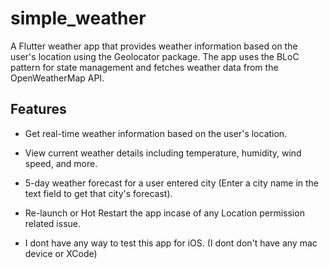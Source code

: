 # simple_weather

A Flutter weather app that provides weather information based on the user's location using the Geolocator package. The app uses the BLoC pattern for state management and fetches weather data from the OpenWeatherMap API.

## Features

- Get real-time weather information based on the user's location.
- View current weather details including temperature, humidity, wind speed, and more.
- 5-day weather forecast for a user entered city (Enter a city name in the text field to get that city's forecast).

- Re-launch or Hot Restart the app incase of any Location permission related issue.
- I dont have any way to test this app for iOS. (I dont don't have any mac device or XCode)